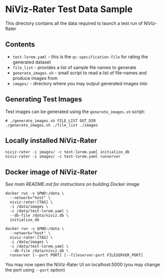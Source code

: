 # NiViz-Rater Test Data Sample

This directory contains all the data required to launch a test run of NiViz-Rater

## Contents

- `test-lorem.yaml` - this is the `qc-specification-file` for rating the generated dataset
- `file_list` - provides a list of sample file names to generate
- `generate_images.sh` - small script to read a list of file-names and produce images from
- `images/` - directory where you may output generated images into


## Generating Test Images

Test images can be generated using the `generate_images.sh` script:

```
# ./generate_images.sh FILE_LIST OUT_DIR
./generate_images.sh ./file_list ./images
```

## Locally installed NiViz-Rater

```
niviz-rater -i images/ -c test-lorem.yaml initialize_db
niviz-rater -i images/ -c test-lorem.yaml runserver
```

## Docker image of NiViz-Rater

*See main README.md for instructions on building Docker image*

```
docker run -v $PWD:/data \
  --network="host" \
  niviz-rater:[TAG] \
  -i /data/images \
  -c /data/test-lorem.yaml \
  --db-file /data/niviz.db \
  initialize_db

docker run -v $PWD:/data \
  --network="host" \
  niviz-rater:[TAG] \
  -i /data/images \
  -c /data/test-lorem.yaml \
  --db-file /data/niviz.db \
  runserver [--port PORT] [--fileserver-port FILESERVER_PORT]

```

You may now open the NiViz-Rater UI on localhost:5000 (you may change the port using `--port` option)

